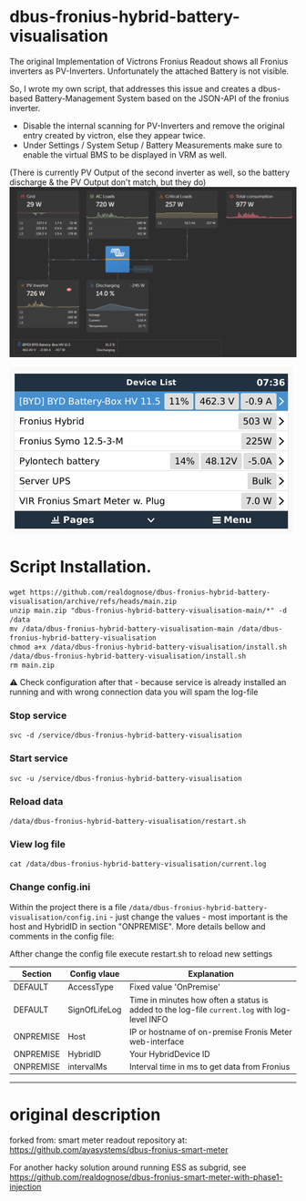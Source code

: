 # dbus-fronius-hybrid-battery-visualisation

The original Implementation of Victrons Fronius Readout shows all Fronius inverters as PV-Inverters. Unfortunately the attached Battery is not visible.

So, I wrote my own script, that addresses this issue and creates a dbus-based Battery-Management System based on the JSON-API of the fronius inverter. 

- Disable the internal scanning for PV-Inverters and remove the original entry created by victron, else they appear twice.
- Under Settings / System Setup / Battery Measurements make sure to enable the virtual BMS to be displayed in VRM as well. 

(There is currently PV Output of the second inverter as well, so the battery discharge & the PV Output don't match, but they do)
![image](https://github.com/realdognose/dbus-fronius-hybrid-battery-visualisation/blob/main/img/BatteryAdd.png)

![image](https://github.com/realdognose/dbus-fronius-hybrid-battery-visualisation/blob/main/img/BatterySys.png)

# Script Installation.

```
wget https://github.com/realdognose/dbus-fronius-hybrid-battery-visualisation/archive/refs/heads/main.zip
unzip main.zip "dbus-fronius-hybrid-battery-visualisation-main/*" -d /data
mv /data/dbus-fronius-hybrid-battery-visualisation-main /data/dbus-fronius-hybrid-battery-visualisation
chmod a+x /data/dbus-fronius-hybrid-battery-visualisation/install.sh
/data/dbus-fronius-hybrid-battery-visualisation/install.sh
rm main.zip
```

⚠️ Check configuration after that - because service is already installed an running and with wrong connection data you will spam the log-file
### Stop service
```
svc -d /service/dbus-fronius-hybrid-battery-visualisation
```
### Start service
```
svc -u /service/dbus-fronius-hybrid-battery-visualisation
```
### Reload data
```
/data/dbus-fronius-hybrid-battery-visualisation/restart.sh
```
### View log file
```
cat /data/dbus-fronius-hybrid-battery-visualisation/current.log
```
### Change config.ini
Within the project there is a file `/data/dbus-fronius-hybrid-battery-visualisation/config.ini` - just change the values - most important is the host and HybridID in section "ONPREMISE". More details bellow
and comments in the config file:

Afther change the config file execute restart.sh to reload new settings 

| Section    | Config vlaue | Explanation |
| ---------- | ------------- | ------------- |
| DEFAULT    | AccessType | Fixed value 'OnPremise' |
| DEFAULT    | SignOfLifeLog  | Time in minutes how often a status is added to the log-file `current.log` with log-level INFO |
| ONPREMISE  | Host | IP or hostname of on-premise Fronis Meter web-interface |
| ONPREMISE  | HybridID  | Your HybridDevice ID
| ONPREMISE  | intervalMs  | Interval time in ms to get data from Fronius
---

# original description

forked from: smart meter readout repository at: 
https://github.com/ayasystems/dbus-fronius-smart-meter

For another hacky solution around running ESS as subgrid, see 
https://github.com/realdognose/dbus-fronius-smart-meter-with-phase1-injection
